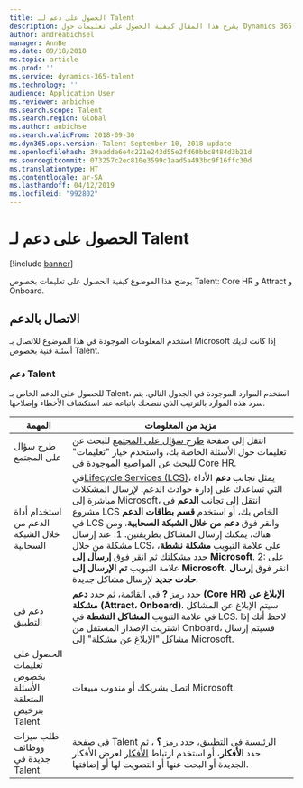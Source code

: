 ```yaml
---
title: الحصول على دعم لـ Talent
description: يشرح هذا المقال كيفية الحصول على تعليمات حول Dynamics 365 for Talent.
author: andreabichsel
manager: AnnBe
ms.date: 09/18/2018
ms.topic: article
ms.prod: ''
ms.service: dynamics-365-talent
ms.technology: ''
audience: Application User
ms.reviewer: anbichse
ms.search.scope: Talent
ms.search.region: Global
ms.author: anbichse
ms.search.validFrom: 2018-09-30
ms.dyn365.ops.version: Talent September 10, 2018 update
ms.openlocfilehash: 39aadda6e4c221e243d55e2fd60bbc8484d3b21d
ms.sourcegitcommit: 073257c2ec810e3599c1aad5a493bc9f16ffc30d
ms.translationtype: HT
ms.contentlocale: ar-SA
ms.lasthandoff: 04/12/2019
ms.locfileid: "992802"
---
```

# <a name="get-support-for-talent"></a>الحصول على دعم لـ Talent

[!include [banner](includes/banner.md)]

يوضح هذا الموضوع كيفية الحصول على تعليمات بخصوص Talent: Core HR و Attract و Onboard.

<a name="contact-support"></a>الاتصال بالدعم
---------------

استخدم المعلومات الموجودة في هذا الموضوع للاتصال بـ Microsoft إذا كانت لديك أسئلة فنية بخصوص Talent.

### <a name="talent-support"></a>دعم Talent 

للحصول على الدعم الخاص بـ Talent، استخدم الموارد الموجودة في الجدول التالي. يتم سرد هذه الموارد بالترتيب الذي ننصحك باتباعه عند استكشاف الأخطاء وإصلاحها.

| **المهمة**                                                | **مزيد من المعلومات**                                                                                                                                                                                                                                                                                                                                                                                                                                                                                                                                            |
|---------------------------------------------------------|-----------------------------------------------------------------------------------------------------------------------------------------------------------------------------------------------------------------------------------------------------------------------------------------------------------------------------------------------------------------------------------------------------------------------------------------------------------------------------------------------------------------------------------------------------------------|
| طرح سؤال على المجتمع                                      | انتقل إلى صفحة [طرح سؤال على المجتمع](https://community.dynamics.com/365/talent) للبحث عن تعليمات حول الأسئلة الخاصة بك، واستخدم خيار "تعليمات" للبحث عن المواضيع الموجودة في Core HR.                                                                                                                                                                                                                                                                                                                                                                                  |
| استخدام أداة الدعم من خلال الشبكة السحابية                     | في[Lifecycle Services (LCS)](https://lcs.dynamics.com/)، يمثل تجانب **دعم** الأداة التي تساعدك على إدارة حوادث الدعم. لإرسال المشكلات مباشرة إلى Microsoft، انتقل إلى تجانب **الدعم** في مشروع LCS الخاص بك، أو استخدم **قسم بطاقات الدعم** في LCS وانقر فوق **دعم من خلال الشبكة السحابية**. ومن هناك، يمكنك إرسال المشاكل بطريقتين. 1: عند إرسال مشكلة من خلال LCS، على علامة التبويب **مشكلة نشطة**، حدد مشكلتك ثم انقر فوق **إرسال إلى Microsoft**. 2: على علامة التبويب **تم الإرسال إلى Microsoft**، انقر فوق **إرسال حادث جديد** لإرسال مشاكل جديدة.  |
| دعم في التطبيق                                 | حدد رمز **?** في القائمة، ثم حدد **دعم (Core HR) الإبلاغ عن مشكلة (Attract، Onboard)**. سيتم الإبلاغ عن المشاكل في علامة التبويب **المشاكل النشطة** في LCS. لاحظ أنك إذا اشتريت الإصدار المستقل من Onboard، فسيتم إرسال مشاكل "الإبلاغ عن مشكلة" إلى Microsoft.  |
| الحصول على تعليمات بخصوص الأسئلة المتعلقة بترخيص Talent         | اتصل بشريكك أو مندوب مبيعات Microsoft.     |
| طلب ميزات ووظائف جديدة في Talent | في صفحة Talent الرئيسية في التطبيق، حدد رمز **؟** ، ثم حدد **الأفكار**، أو استخدم ارتباط [الأفكار](https://experience.dynamics.com/ideas/) لعرض الأفكار الجديدة أو البحث عنها أو التصويت لها أو إضافتها.          |                                                                                                                                                                                                                                                                                           
